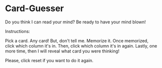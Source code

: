 # Card-Guesser
Do you think I can read your mind? Be ready to have your mind blown!

Instructions:

Pick a card. Any card! But, don't tell me. Memorize it. Once memorized, click which column it's in.
Then, click which column it's in again.
Lastly, one more time, then I will reveal what card you were thinking!

Please, click reset if you want to do it again.

